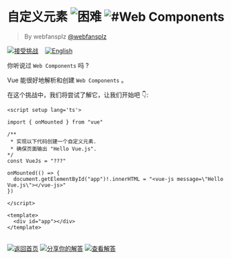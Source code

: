 <!--info-header-start--><h1>自定义元素 <img src="https://img.shields.io/badge/-%E5%9B%B0%E9%9A%BE-de3d37" alt="困难"/> <img src="https://img.shields.io/badge/-%23Web%20Components-999" alt="#Web Components"/></h1><blockquote><p>By webfansplz <a href="https://github.com/webfansplz" target="_blank">@webfansplz</a></p></blockquote><p><a href="https://sfc.vuejs.org/#eNpdkMFOwzAQRH9l8KVtJJI7clKBhNQiekOcfImSbZqS2Fa8LkJR/p1NghDiuOsZv9kZ1aP36S2SelA6VEPrGYE4enSlbfINh01hrLFt793AGOHsyUXLVGPCeXA9jBK3UbMoSxJjkeDY+456sgy+ECpXE9ihGqhkQokqBhYjrZp0sZzKDxGJ2kX2keHO8GVDCBf3KYgDdZ3De6T0GowSS5IZWzkbeF6+BOQi2u/3a47fjNvtDnmBURCoXRUXXkP8vKKfvo711qjSe6N2d2lrLQ2Ht9Pr8puWs+6vAT2FIElyY/7FkLnQ2aoqZvC0m+E6W2tcatNM0oWcLROg6/aGts5/kOKWhbzo7I9MTd+Fm4nR" target="_blank"><img src="https://img.shields.io/badge/-%E6%8E%A5%E5%8F%97%E6%8C%91%E6%88%98-213547?logo=vue.js&logoColor=42b883" alt="接受挑战"/></a> &nbsp;&nbsp;&nbsp;<a href="./README.md" target="_blank"><img src="https://img.shields.io/badge/-English-gray" alt="English"/></a> </p><!--info-header-end-->


你听说过 `Web Components` 吗 ? 

Vue 能很好地解析和创建 `Web Components` 。

在这个挑战中，我们将尝试了解它，让我们开始吧 👇: 

```vue
<script setup lang='ts'>

import { onMounted } from "vue"

/**
 * 实现以下代码创建一个自定义元素.
 * 确保页面输出 "Hello Vue.js".
*/
const VueJs = "???"

onMounted(() => {
  document.getElementById("app")!.innerHTML = "<vue-js message=\"Hello Vue.js\"></vue-js>"
})

</script>

<template>
  <div id="app"></div>
</template>

```
<!--info-footer-start--><br><a href="../../README.zh-CN.md" target="_blank"><img src="https://img.shields.io/badge/-%E8%BF%94%E5%9B%9E%E9%A6%96%E9%A1%B5-grey" alt="返回首页"/></a> <a href="https://github.com/webfansplz/vuejs-challenges/issues/new?labels=answer,zh-CN&template=1-answer.zh-CN.md&title=22%20-%20%E8%87%AA%E5%AE%9A%E4%B9%89%E5%85%83%E7%B4%A0" target="_blank"><img src="https://img.shields.io/badge/-%E5%88%86%E4%BA%AB%E4%BD%A0%E7%9A%84%E8%A7%A3%E7%AD%94-teal" alt="分享你的解答"/></a> <a href="https://github.com/webfansplz/vuejs-challenges/issues?q=label%3A22+label%3Aanswer" target="_blank"><img src="https://img.shields.io/badge/-%E6%9F%A5%E7%9C%8B%E8%A7%A3%E7%AD%94-de5a77?logo=awesome-lists&logoColor=white" alt="查看解答"/></a> <!--info-footer-end-->
